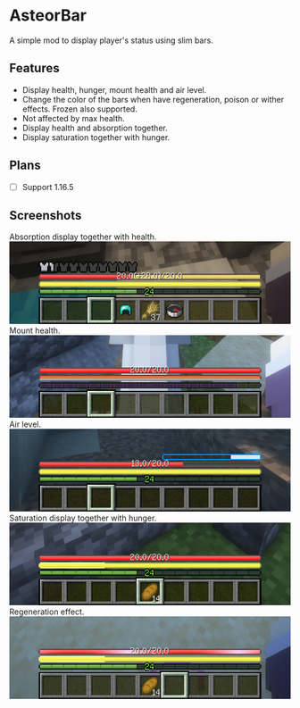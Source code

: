 # AsteorBar

A simple mod to display player's status using slim bars.

## Features

- Display health, hunger, mount health and air level.
- Change the color of the bars when have regeneration, poison or wither effects. Frozen also supported.
- Not affected by max health.
- Display health and absorption together.
- Display saturation together with hunger.

## Plans

- [ ] Support 1.16.5

## Screenshots

Absorption display together with health.
![Absorption](assets/abs.png)
Mount health.
![Mount](assets/mnt.png)
Air level.
![Air](assets/air.png)
Saturation display together with hunger.
![Saturation](assets/stv.png)
Regeneration effect.
![Regeneration](assets/rgn.png)